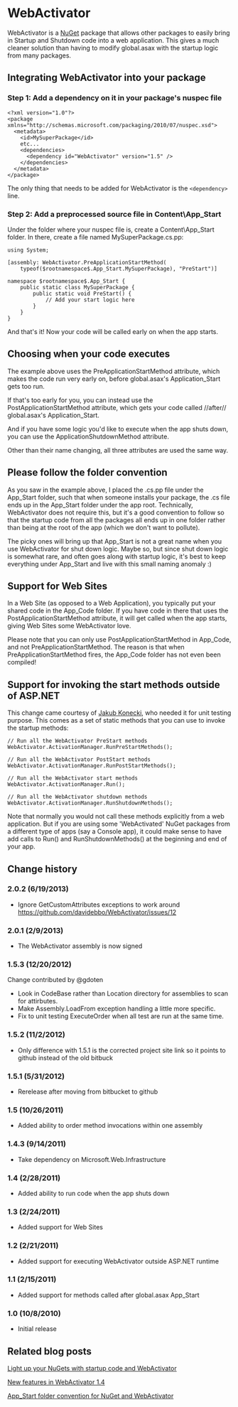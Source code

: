 WebActivator
============

WebActivator is a [NuGet](http://nuget.org/) package that allows other packages to easily bring in Startup and Shutdown code into a web application. This gives a much cleaner solution than having to modify global.asax with the startup logic from many packages.

## Integrating WebActivator into your package

### Step 1: Add a dependency on it in your package's nuspec file

	<?xml version="1.0"?>
	<package xmlns="http://schemas.microsoft.com/packaging/2010/07/nuspec.xsd">
	  <metadata>
	    <id>MySuperPackage</id>
	    etc...
	    <dependencies>
	      <dependency id="WebActivator" version="1.5" />
	    </dependencies>
	  </metadata>
	</package>

The only thing that needs to be added for WebActivator is the `<dependency>` line.

### Step 2: Add a preprocessed source file in Content\App_Start

Under the folder where your nuspec file is, create a Content\App_Start folder. In there, create a file named MySuperPackage.cs.pp:

	using System;

	[assembly: WebActivator.PreApplicationStartMethod(
	    typeof($rootnamespace$.App_Start.MySuperPackage), "PreStart")]

	namespace $rootnamespace$.App_Start {
	    public static class MySuperPackage {
	        public static void PreStart() {
	            // Add your start logic here
	        }
	    }
	}

And that's it! Now your code will be called early on when the app starts.

## Choosing when your code executes

The example above uses the PreApplicationStartMethod attribute, which makes the code run very early on, before global.asax's Application_Start gets too run.

If that's too early for you, you can instead use the PostApplicationStartMethod attribute, which gets your code called //after// global.asax's Application_Start.

And if you have some logic you'd like to execute when the app shuts down, you can use the ApplicationShutdownMethod attribute.

Other than their name changing, all three attributes are used the same way.

## Please follow the folder convention

As you saw in the example above, I placed the .cs.pp file under the App_Start folder, such that when someone installs your package, the .cs file ends up in the App_Start folder under the app root. Technically, WebActivator does not require this, but it's a good convention to follow so that the startup code from all the packages all ends up in one folder rather than being at the root of the app (which we don't want to pollute).

The picky ones will bring up that App_Start is not a great name when you use WebActivator for shut down logic. Maybe so, but since shut down logic is somewhat rare, and often goes along with startup logic, it's best to keep everything under App_Start and live with this small naming anomaly :)

## Support for Web Sites

In a Web Site (as opposed to a Web Application), you typically put your shared code in the App_Code folder. If you have code in there that uses the PostApplicationStartMethod attribute, it will get called when the app starts, giving Web Sites some WebActivator love.

Please note that you can only use PostApplicationStartMethod in App_Code, and not PreApplicationStartMethod. The reason is that when PreApplicationStartMethod fires, the App_Code folder has not even been compiled!

## Support for invoking the start methods outside of ASP.NET

This change came courtesy of [Jakub Konecki](http://stackoverflow.com/users/449906/jakub-konecki), who needed it for unit testing purpose. This comes as a set of static methods that you can use to invoke the startup methods:

	// Run all the WebActivator PreStart methods
	WebActivator.ActivationManager.RunPreStartMethods();

	// Run all the WebActivator PostStart methods
	WebActivator.ActivationManager.RunPostStartMethods();

	// Run all the WebActivator start methods
	WebActivator.ActivationManager.Run();

	// Run all the WebActivator shutdown methods
	WebActivator.ActivationManager.RunShutdownMethods();

Note that normally you would not call these methods explicitly from a web application. But if you are using some 'WebActivated' NuGet packages from a different type of apps (say a Console app), it could make sense to have add calls to Run() and RunShutdownMethods() at the beginning and end of your app.

## Change history

### 2.0.2 (6/19/2013)

* Ignore GetCustomAttributes exceptions to work around https://github.com/davidebbo/WebActivator/issues/12

### 2.0.1 (2/9/2013)

* The WebActivator assembly is now signed

### 1.5.3 (12/20/2012)

Change contributed by @gdoten

* Look in CodeBase rather than Location directory for assemblies to scan for attirbutes.
* Make Assembly.LoadFrom exception handling a little more specific.
* Fix to unit testing ExecuteOrder when all test are run at the same time.

### 1.5.2 (11/2/2012)

* Only difference with 1.5.1 is the corrected project site link so it points to github instead of the old bitbuck

### 1.5.1 (5/31/2012)

* Rerelease after moving from bitbucket to github

### 1.5 (10/26/2011)

* Added ability to order method invocations within one assembly

### 1.4.3 (9/14/2011)

* Take dependency on Microsoft.Web.Infrastructure

### 1.4 (2/28/2011)

* Added ability to run code when the app shuts down

### 1.3 (2/24/2011)

* Added support for Web Sites

### 1.2 (2/21/2011)

* Added support for executing WebActivator outside ASP.NET runtime

### 1.1 (2/15/2011)

* Added support for methods called after global.asax App_Start

### 1.0 (10/8/2010)

* Initial release


## Related blog posts

[Light up your NuGets with startup code and WebActivator](http://blogs.msdn.com/b/davidebb/archive/2010/10/11/light-up-your-nupacks-with-startup-code-and-webactivator.aspx)

[New features in WebActivator 1.4](http://blog.davidebbo.com/2011/02/new-features-in-webactivator-13.html)

[App_Start folder convention for NuGet and WebActivator](http://blog.davidebbo.com/2011/02/appstart-folder-convention-for-nuget.html)

